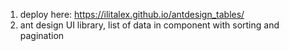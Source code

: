 1. deploy here: https://ilitalex.github.io/antdesign_tables/
2. ant design UI library, list of data in <Table> component with sorting and pagination
